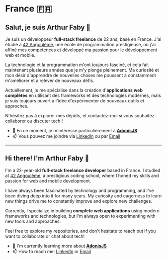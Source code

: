 # France 🇫🇷

## Salut, je suis Arthur Faby 👋

Je suis un développeur **full-stack freelance** de 22 ans, basé en France. J'ai étudié à [42 Angoulême](https://www.42.fr/en/), une école de programmation prestigieuse, où j'ai affiné mes compétences et développé ma passion pour le développement web et mobile.

La technologie et la programmation m'ont toujours fasciné, et cela fait maintenant plusieurs années que je m'y plonge pleinement. Ma curiosité et mon désir d'apprendre de nouvelles choses me poussent à constamment m'améliorer et à relever de nouveaux défis.

Actuellement, je me spécialise dans la création d'**applications web complètes** en utilisant des frameworks et des technologies modernes, mais je suis toujours ouvert à l'idée d'expérimenter de nouveaux outils et approches.

N'hésitez pas à explorer mes dépôts, et contactez-moi si vous souhaitez collaborer ou discuter tech !

- 🌱 En ce moment, je m'intéresse particulièrement à [**AdonisJS**](https://adonisjs.com/)
- 📫 Vous pouvez me joindre via [LinkedIn](https://www.linkedin.com/in/arthurfaby/) ou par [Email](mailto:arthurfabypro@gmail.com)

---

## Hi there! I'm Arthur Faby 👋

I'm a 22-year-old **full-stack freelance developer** based in France. I studied at [42 Angoulême](https://www.42.fr/en/), a prestigious coding school, where I honed my skills and passion for web and mobile development.

I have always been fascinated by technology and programming, and I've been diving deep into it for many years. My curiosity and eagerness to learn new things drive me to constantly improve and explore new challenges.

Currently, I specialize in building **complete web applications** using modern frameworks and technologies, but I'm always open to experimenting with new tools and approaches.

Feel free to explore my repositories, and don't hesitate to reach out if you want to collaborate or chat about tech!

- 🌱 I'm currently learning more about [**AdonisJS**](https://adonisjs.com/)
- 📫 How to reach me: [LinkedIn](https://www.linkedin.com/in/arthurfaby/) or [Email](mailto:arthurfabypro@gmail.com)
